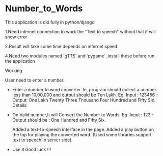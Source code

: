 # Number_to_Words

This application  is did fully in python/django 

1.Need internet connection to work the "Text to speech" without that it will  show error

2.Result will take some time depends on internet speed

4.Need two modules named  'gTTS' and 'pygame'  ,install these before run the application


Working 

User need to enter a number.
- Enter a number to word converter. Ie, program should collect a number less
than 10,00,000 and output should be Ten Lakh.
Eg. Input : 123456 -
Output: One Lakh Twenty Three Thousand Four Hundred and Fifty Six.
Details:

- On Valid number,It will Convert the Number to Words.
Eg. Input : 123 -
  Output should be : One Hundred and Fifty Six.

  Added a text-to-speech interface in the page. Added a play button
  on the top for playing the converted word. (Used some libraries support text to
  speech in server side)



- Use it  Good luck !!!
